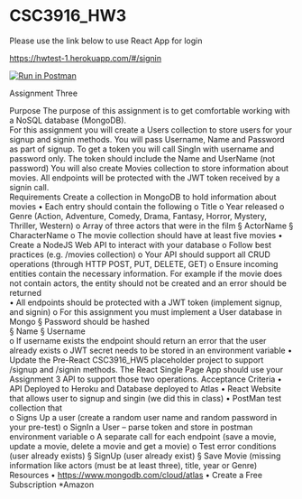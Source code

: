 # CSC3916_HW3
Please use the link below to use React App for login


https://hwtest-1.herokuapp.com/#/signin



[![Run in Postman](https://run.pstmn.io/button.svg)](https://app.getpostman.com/run-collection/8bcbf0194a78ad5baac7?action=collection%2Fimport)


Assignment Three 
 
Purpose 
The purpose of this assignment is to get comfortable working with a NoSQL database (MongoDB).  
For  this  assignment  you  will  create  a  Users  collection  to  store  users  for  your
signup  and  signin methods.
You will pass Username, Name and Password as part of signup.  To get a token you will 
call SingIn with username and password only.
The token should include the Name and UserName (not password) 
You  will  also  create  Movies  collection  to  store  information  about  movies.    All  endpoints  will  be 
protected with the JWT token received by a signin call.  
Requirements 
Create a collection in MongoDB to hold information about movies 
• Each entry should contain the following 
o Title 
o Year released 
o Genre  (Action,  Adventure,  Comedy,  Drama,  Fantasy,  Horror,  Mystery,  Thriller, 
Western) 
o Array of three actors that were in the film 
§ ActorName 
§ CharacterName 
o The movie collection should have at least five movies 
• Create a NodeJS Web API to interact with your database 
o Follow best practices (e.g. /movies collection) 
o Your API should support all CRUD operations (through HTTP POST, PUT, DELETE, GET) 
o Ensure incoming entities contain the necessary information.  For example if the movie 
does  not  contain  actors,  the  entity  should  not  be  created  and  an  error  should  be 
returned  
• All endpoints should be protected with a JWT token (implement signup, and signin) 
o For this assignment you must implement a User database in Mongo 
§ Password should be hashed  
§ Name 
§ Username  
o If username exists the endpoint should return an error that the user already exists 
o JWT secret needs to be stored in an environment variable 
• Update  the  Pre-React  CSC3916_HW5  placeholder  project  to  support  /signup  and  /signin 
methods.  The React Single Page App should use your Assignment 3 API to support those two 
operations. 
Acceptance Criteria 
• API Deployed to Heroku and Database deployed to Atlas 
• React Website that allows user to signup and singin (we did this in class) 
• PostMan test collection that  
o Signs Up a user (create a random user name and random password in your pre-test) 
o SignIn a User – parse token and store in postman environment variable 
o A separate call for each endpoint (save a movie, update a movie, delete a movie and 
get a movie) 
o Test error conditions (user already exists) 
§ SignUp (user already exist) 
§ Save  Movie  (missing  information  like  actors  (must  be  at  least  three),  title, 
year or Genre) 
Resources 
• https://www.mongodb.com/cloud/atlas 
• Create a Free Subscription *Amazon 
